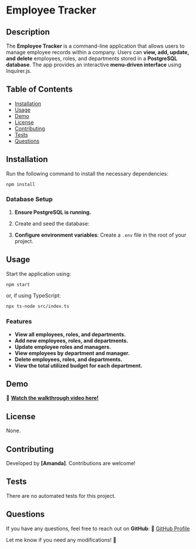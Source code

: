 # Employee Tracker

## Description
The **Employee Tracker** is a command-line application that allows users to manage employee records within a company. Users can **view, add, update, and delete** employees, roles, and departments stored in a **PostgreSQL database**. The app provides an interactive **menu-driven interface** using Inquirer.js.

## Table of Contents
- [Installation](#installation)
- [Usage](#usage)
- [Demo](#demo)
- [License](#license)
- [Contributing](#contributing)
- [Tests](#tests)
- [Questions](#questions)

## Installation
Run the following command to install the necessary dependencies:
```bash
npm install
```

### **Database Setup**
1. **Ensure PostgreSQL is running.**
2. Create and seed the database:

3. **Configure environment variables**:
   Create a `.env` file in the root of your project.

## Usage
Start the application using:
```bash
npm start
```
or, if using TypeScript:
```bash
npx ts-node src/index.ts
```

### **Features**
- **View all employees, roles, and departments.**
- **Add new employees, roles, and departments.**
- **Update employee roles and managers.**
- **View employees by department and manager.**
- **Delete employees, roles, and departments.**
- **View the total utilized budget for each department.**

## Demo
📌 **[Watch the walkthrough video here!](https://youtu.be/PDbq9RlDapY)**

## License
None.

## Contributing
Developed by **[Amanda]**. Contributions are welcome!

## Tests
There are no automated tests for this project.

## Questions
If you have any questions, feel free to reach out on **GitHub**:
🔗 [GitHub Profile](https://github.com/celestialchai)

Let me know if you need any modifications! 🚀